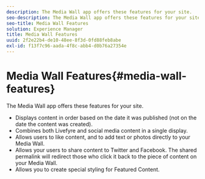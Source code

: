```yaml
---
description: The Media Wall app offers these features for your site.
seo-description: The Media Wall app offers these features for your site.
seo-title: Media Wall Features
solution: Experience Manager
title: Media Wall Features
uuid: 2f2e22b4-de10-48ee-8f3d-0fd88feb8abe
exl-id: f13f7c96-aada-4f8c-abb4-d0b76a27354e
---
```

# Media Wall Features{#media-wall-features}

The Media Wall app offers these features for your site.



* Displays content in order based on the date it was published (not on the date the content was created).
* Combines both Livefyre and social media content in a single display.
* Allows users to like content, and to add text or photos directly to your Media Wall.
* Allows your users to share content to Twitter and Facebook. The shared permalink will redirect those who click it back to the piece of content on your Media Wall.
* Allows you to create special styling for Featured Content.
